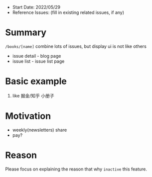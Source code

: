 - Start Date: 2022/05/29
- Reference Issues: (fill in existing related issues, if any)

# Summary

`/books/[name]` combine lots of issues, but display ui is not like others

- issue detail - blog page
- issue list - issue list page

# Basic example

1. like 掘金/知乎 小册子

# Motivation

- weekly(newsletters) share
- pay?

# Reason

Please focus on explaining the reason that why `inactive` this feature.
